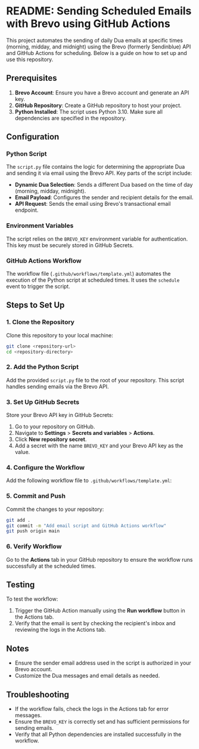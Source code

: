 # README: Sending Scheduled Emails with Brevo using GitHub Actions

This project automates the sending of daily Dua emails at specific times (morning, midday, and midnight) using the Brevo (formerly Sendinblue) API and GitHub Actions for scheduling. Below is a guide on how to set up and use this repository.

## Prerequisites

1. **Brevo Account**: Ensure you have a Brevo account and generate an API key.
2. **GitHub Repository**: Create a GitHub repository to host your project.
3. **Python Installed**: The script uses Python 3.10. Make sure all dependencies are specified in the repository.

## Configuration

### Python Script
The `script.py` file contains the logic for determining the appropriate Dua and sending it via email using the Brevo API. Key parts of the script include:

- **Dynamic Dua Selection**: Sends a different Dua based on the time of day (morning, midday, midnight).
- **Email Payload**: Configures the sender and recipient details for the email.
- **API Request**: Sends the email using Brevo's transactional email endpoint.

### Environment Variables
The script relies on the `BREVO_KEY` environment variable for authentication. This key must be securely stored in GitHub Secrets.

### GitHub Actions Workflow
The workflow file (`.github/workflows/template.yml`) automates the execution of the Python script at scheduled times. It uses the `schedule` event to trigger the script.

## Steps to Set Up

### 1. Clone the Repository
Clone this repository to your local machine:
```bash
git clone <repository-url>
cd <repository-directory>
```

### 2. Add the Python Script
Add the provided `script.py` file to the root of your repository. This script handles sending emails via the Brevo API.

### 3. Set Up GitHub Secrets
Store your Brevo API key in GitHub Secrets:
1. Go to your repository on GitHub.
2. Navigate to **Settings** > **Secrets and variables** > **Actions**.
3. Click **New repository secret**.
4. Add a secret with the name `BREVO_KEY` and your Brevo API key as the value.

### 4. Configure the Workflow
Add the following workflow file to `.github/workflows/template.yml`:

### 5. Commit and Push
Commit the changes to your repository:
```bash
git add .
git commit -m "Add email script and GitHub Actions workflow"
git push origin main
```

### 6. Verify Workflow
Go to the **Actions** tab in your GitHub repository to ensure the workflow runs successfully at the scheduled times.

## Testing
To test the workflow:
1. Trigger the GitHub Action manually using the **Run workflow** button in the Actions tab.
2. Verify that the email is sent by checking the recipient's inbox and reviewing the logs in the Actions tab.

## Notes
- Ensure the sender email address used in the script is authorized in your Brevo account.
- Customize the Dua messages and email details as needed.

## Troubleshooting
- If the workflow fails, check the logs in the Actions tab for error messages.
- Ensure the `BREVO_KEY` is correctly set and has sufficient permissions for sending emails.
- Verify that all Python dependencies are installed successfully in the workflow.